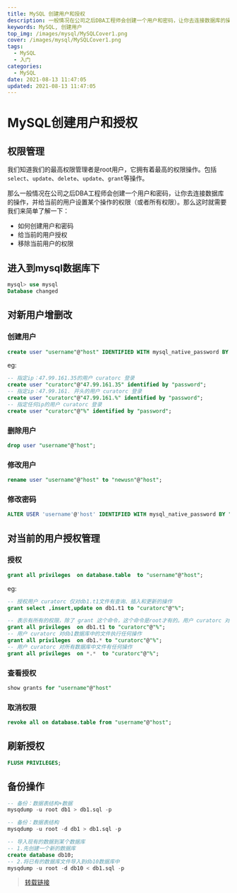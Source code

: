 ```yaml
---
title: MySQL 创建用户和授权
description: 一般情况在公司之后DBA工程师会创建一个用户和密码，让你去连接数据库的操作，并给当前的用户设置某个操作的权限（或者所有权限）。那么这时就需要我们来简单了解一下： 如何创建用户和密码、给当前的用户授权、移除当前用户的权限
keywords: MySQL, 创建用户
top_img: /images/mysql/MySQLCover1.png
cover: /images/mysql/MySQLCover1.png
tags:
  - MySQL
  - 入门
categories:
  - MySQL
date: 2021-08-13 11:47:05
updated: 2021-08-13 11:47:05
---
```

# MySQL创建用户和授权
## 权限管理
我们知道我们的最高权限管理者是root用户，它拥有着最高的权限操作。包括`select`、`update`、`delete`、`update`、`grant`等操作。

那么一般情况在公司之后DBA工程师会创建一个用户和密码，让你去连接数据库的操作，并给当前的用户设置某个操作的权限（或者所有权限）。那么这时就需要我们来简单了解一下：

* 如何创建用户和密码
* 给当前的用户授权
* 移除当前用户的权限

## 进入到mysql数据库下
```sql
mysql> use mysql
Database changed
```

## 对新用户增删改

### 创建用户
```sql
create user "username"@"host" IDENTIFIED WITH mysql_native_password BY "password";
```

eg:
```sql
-- 指定ip：47.99.161.35的用户 curatorc 登录
create user "curatorc"@"47.99.161.35" identified by "password";
-- 指定ip：47.99.161. 开头的用户 curatorc 登录
create user "curatorc"@"47.99.161.%" identified by "password";
-- 指定任何ip的用户 curatorc 登录
create user "curatorc"@"%" identified by "password";
```

### 删除用户
```sql
drop user "username"@"host";
```
### 修改用户
```sql
rename user "username"@"host" to "newusn"@"host";
```

### 修改密码
```sql
ALTER USER 'username'@'host' IDENTIFIED WITH mysql_native_password BY "password";
```

## 对当前的用户授权管理
### 授权
```sql
grant all privileges  on database.table  to "username"@"host";
```

eg:
```sql
-- 授权用户 curatorc 仅对db1.t1文件有查询、插入和更新的操作
grant select ,insert,update on db1.t1 to "curatorc"@"%";

-- 表示有所有的权限，除了 grant 这个命令，这个命令是root才有的。用户 curatorc 对db1下的t1文件有任意操作
grant all privileges  on db1.t1 to "curatorc"@"%";
-- 用户 curatorc 对db1数据库中的文件执行任何操作
grant all privileges  on db1.* to "curatorc"@"%";
-- 用户 curatorc 对所有数据库中文件有任何操作
grant all privileges  on *.*  to "curatorc"@"%";
```

### 查看授权
```sql
show grants for "username"@"host"
```

### 取消权限
```sql
revoke all on database.table from "username"@"host";
```
## 刷新授权
```sql
FLUSH PRIVILEGES;
```

## 备份操作
```sql
-- 备份：数据表结构+数据
mysqdump -u root db1 > db1.sql -p

-- 备份：数据表结构
mysqdump -u root -d db1 > db1.sql -p

-- 导入现有的数据到某个数据库
-- 1.先创建一个新的数据库
create database db10;
-- 2.将已有的数据库文件导入到db10数据库中
mysqdump -u root -d db10 < db1.sql -p
```

> [转载链接](https://www.cnblogs.com/wangyueping/p/11258028.html)